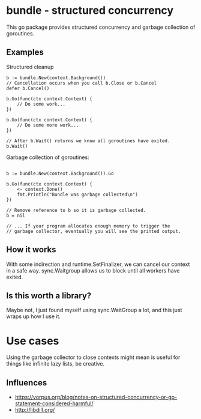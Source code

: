 # bundle - structured concurrency

This go package provides structured concurrency and garbage collection of goroutines.

## Examples

Structured cleanup

```
b := bundle.New(context.Background())
// Cancellation occurs when you call b.Close or b.Cancel
defer b.Cancel()

b.Go(func(ctx context.Context) {
    // Do some work...
})

b.Go(func(ctx context.Context) {
    // Do some more work...
})

// After b.Wait() returns we know all goroutines have exited.
b.Wait()
```

Garbage collection of goroutines:

```

b := bundle.New(context.Background()).Go

b.Go(func(ctx context.Context) {
    <- context.Done()
    fmt.Println("Bundle was garbage collected\n")
})

// Remove reference to b so it is garbage collected.
b = nil

// ... If your program allocates enough memory to trigger the
// garbage collector, eventually you will see the printed output. 
```


## How it works

With some indirection and runtime.SetFinalizer, we can cancel our context in a safe way. sync.Waitgroup
allows us to block until all workers have exited.

## Is this worth a library?

Maybe not, I just found myself using sync.WaitGroup a lot, and this just wraps up how I use it.

# Use cases

Using the garbage collector to close contexts might mean is useful for things like infinite lazy
lists, be creative.

## Influences

- https://vorpus.org/blog/notes-on-structured-concurrency-or-go-statement-considered-harmful/
- http://libdill.org/